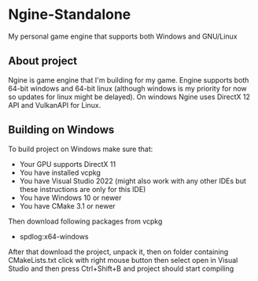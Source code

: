 # Ngine-Standalone
My personal game engine that supports both Windows and GNU/Linux

## About project
Ngine is game engine that I'm building for my game. Engine supports both 64-bit windows and 64-bit linux (although windows is my priority for now so 
updates for linux might be delayed). On windows Ngine uses DirectX 12 API and VulkanAPI for Linux.

## Building on Windows
To build project on Windows make sure that:
- Your GPU supports DirectX 11
- You have installed vcpkg
- You have Visual Studio 2022 (might also work with any other IDEs but these instructions are only for this IDE)
- You have Windows 10 or newer
- You have CMake 3.1 or newer

Then download following packages from vcpkg
- spdlog:x64-windows

After that download the project, unpack it, then on folder containing CMakeLists.txt click with right mouse button then select open in Visual Studio and then press 
Ctrl+Shift+B and project should start compiling
